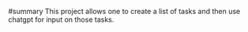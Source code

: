 #summary 
This project allows one to create a list of tasks and then use chatgpt for input on those tasks. 